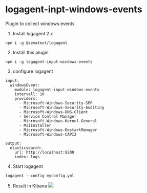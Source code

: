 # logagent-inpt-windows-events

Plugin to collect windows events 

1) Install logagent 2.x 
```
npm i -g @sematext/logagent
```
2) Install this plugin 
```
npm i -g logagent-input-windows-events  
```
3) configure logagent 
```
input:
  windowsEvent:
    module: logagent-input-windows-events 
    intervall: 10
    providers: 
      - Microsoft-Windows-Security-SPP
      - Microsoft-Windows-Security-Auditing
      - Microsoft-Windows-DNS-Client
      - Service Control Manager
      - Microsoft-Windows-Kernel-General
      - MsiInstaller
      - Microsoft-Windows-RestartManager
      - Microsoft-Windows-CAPI2

output:
  elasticsearch:
    url: http://localhost:9200
    index: logs
```
4) Start logagent
```
logagent --config myconfig.yml
```
5) Result in Kibana
![](https://sematext.com/wp-content/uploads/2016/12/Bildschirmfoto-2016-12-02-um-21.44.27.png)


